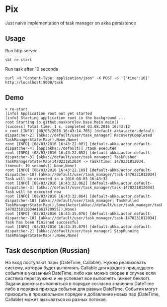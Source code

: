 Pix
===

Just naive implementation of task manager on akka persistence

## Usage
Run http server
```
sbt re-start
```

Run task after 10 seconds
```
curl -H "Content-Type: application/json" -X POST -d '{"time":10}' http://localhost:9000/task
```

## Demo

```
> re-start
[info] Application root not yet started
[info] Starting application root in the background ...
root Starting io.github.maxkorolev.base.Main.main()
[success] Total time: 1 s, completed 03.08.2016 16:43:12
> root [INFO] [08/03/2016 16:43:14.765] [default-akka.actor.default-dispatcher-2] [akka://default/user/task_manager] RecoveryCompleted TaskManagerState(Map(),None,None)
root [INFO] [08/03/2016 16:43:22.001] [default-akka.actor.default-dispatcher-4] [app(akka://default)] /task executed
root [INFO] [08/03/2016 16:43:22.052] [default-akka.actor.default-dispatcher-3] [akka://default/user/task_manager] TaskPushed TaskManagerState(Map(1470231812034 -> Task(time: 1470231812034, timeout: 10 seconds)),None,None)
root [INFO] [08/03/2016 16:43:22.109] [default-akka.actor.default-dispatcher-10] [akka://default/user/task_manager/task-1470231812034] Task will be executed in a 2016-08-03 16:43:32
root [INFO] [08/03/2016 16:43:32.062] [default-akka.actor.default-dispatcher-3] [akka://default/user/task_manager/task-1470231812034] Task will be executed now
root [INFO] [08/03/2016 16:43:32.064] [default-akka.actor.default-dispatcher-10] [akka://default/user/task_manager] TaskPulled TaskManagerState(Map(),Some(Actor[akka://default/user/task_manager/task-1470231812034#1861729955]),None)
root [INFO] [08/03/2016 16:43:35.076] [default-akka.actor.default-dispatcher-10] [akka://default/user/task_manager/task-1470231812034] Task has been finished successful
root [INFO] [08/03/2016 16:43:35.079] [default-akka.actor.default-dispatcher-2] [akka://default/user/task_manager] StopRunning TaskManagerState(Map(),None,None)
```

## Task description (Russian)
На вход поступают пары (DateTime, Callable). Нужно реализовать систему, которая будет выполнять Callable для каждого пришедшего события в указанный DateTime, либо как можно скорее в случае если система перегружена и не успевает все выполнять (имеет беклог). Задачи должны выполняться в порядке согласно значению DateTime либо в порядке прихода события для равных DateTime. События могут приходить в произвольном порядке и добавление новых пар (DateTime, Callable) может вызываться из разных потоков.
